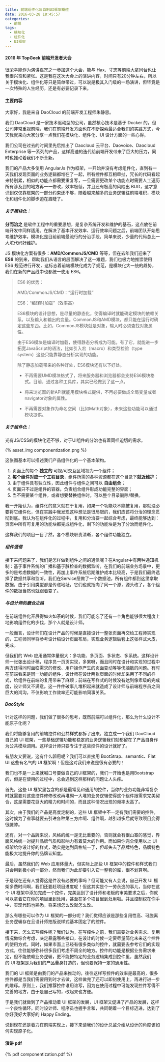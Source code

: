 ```yaml
---
title: 前端组件化及自制UI框架概述
date: 2016-03-28 18:45:57
categories: 
  - 前端
tags:
  - 模块化
  - 组件化
  - UI框架
---
```


#### 2016 年 TopGeek 前端开发者大会

很荣幸能作为演讲嘉宾之一参加这个大会，能与 Hax、寸志等前端大拿同台也让我很兴奋和紧张。这是我在这次大会上的演讲内容，时间只有20分钟左右，所以关于模块化、组件化等只是简单带过，可以说是极其入门级的一场演讲，但毕竟是一次特殊的人生经历，还是有必要记录下来。

<!--more-->

#### 主要内容

大家好，我是来自 DaoCloud 的前端开发工程师朱静思。

我们 DaoCloud 是一家技术驱动型的公司，虽然核心技术是基于 Docker 的，但公司非常重视前端，我们在前端开发方面也在不断探索最适合我们的实践方式，今天我就来向大家分享一点我们在模块化、组件化、UI 设计方面的一些心得。

我们公司在过去的时间里先后推出了 Daocloud 云平台、Daovoice、Daocloud Enterprise 等一系列的产品，这样高速的迭代给前端开发带来了巨大的压力，同时也推动着我们不断革新。

我们的产品大多使用 AngularJs 作为框架，一开始并没有考虑组件化，直到有一天我们发现页面的业务逻辑都堆在了一起，所有控件都互相牵扯，冗长的代码看起来特别累，相似的功能点都需要重复写，一旦需要更改某个功能点时需要人工遍历所有涉及到的地方再一一修改，效率极低，并且还有极高的风险出 BUG，这才意识到仅仅靠框架的一部分约束还不够，随着越来越多的业务逻辑往前端堆积，模块化和组件化的脚步迫在眉睫了。

##### 关于模块化：

**分而治之** 是软件工程中的重要思想，是复杂系统开发和维护的基石，这点放在前端开发中同样适用。在解决了基本开发效率、运行效率问题之后，前端团队开始思考维护效率，模块化是目前前端最流行的分治手段，简单来说，少量的代码总比一大坨代码好维护。

JS 模块化方案有很多：**AMD/CommonJS/CMD** 等等，但在去年我们迎来了 **ES6** 的到来，帮助我们从语言的层面解决了这一难题，我们也极力地推崇使用 ES6 规范进行开发，这标志着前端模块化成为了规范，是模块化大一统的趋势，我们在新的产品线中也都统一使用 ES6。

> ES6 的优势：
>
> AMD/CommonJS/CMD：“运行时加载”
>
> ES6：“编译时加载”（效率高）
>
> ES6模块的设计思想，是尽量的静态化，使得编译时就能确定模块的依赖关系，以及输入和输出的变量。CommonJS和AMD模块，都只能在运行时确定这些东西。比如，CommonJS模块就是对象，输入时必须查找对象属性。
>
> 由于ES6模块是编译时加载，使得静态分析成为可能。有了它，就能进一步拓宽JavaScript的语法，比如引入宏（macro）和类型检验（type system）这些只能靠静态分析实现的功能。
>
> 除了静态加载带来的各种好处，ES6模块还有以下好处。
>
> - 不再需要UMD模块格式了，将来服务器和浏览器都会支持ES6模块格式。目前，通过各种工具库，其实已经做到了这一点。
>
> - 将来浏览器的新API就能用模块格式提供，不再必要做成全局变量或者navigator对象的属性。
>
> - 不再需要对象作为命名空间（比如Math对象），未来这些功能可以通过模块提供。

##### 关于组件化：

光有JS/CSS的模块化还不够，对于UI组件的分治也有着同样迫切的需求。

 {% asset_img componentization.png %}

这张图基本可以描述我们产品组件化的一个基本架构。

1. 页面上的每个 **独立的** 可视/可交互区域视为一个组件；
2. **每个组件对应一个工程目录**，组件所需的各种资源都在这个目录下**就近维护**；
3. 由于组件具有独立性，因此组件与组件之间可以 **自由组合**；
4. 页面只不过是组件的容器，负责组合组件形成功能完整的界面；
5. 当不需要某个组件，或者想要替换组件时，可以整个目录删除/替换。

我一开始认为，组件化的意义就在于复用，如果一个功能块不能被复用，那就没必要将它组件化，但在实践中我发现这种想法是很局限的，我们应该将分治的理念贯彻到底。我认为在组件化的过程中，复用和分治要一起综合考虑，最终能够达到：页面中所有可复用的功能块都完成组件化，剩下的功能块是为了分治而组件化。

这样我们的项目一目了然，各个模块职责清晰，各个组件功能独立。

##### 组件通信

接下来问题来了，我们是怎样做到组件之间的通信呢？在Angular中有两种通知机制：基于事件系统的广播和基于脏检查的数据监听，在我们的前端业务场景中，更多的是考虑数据的一致性，再加上事件系统后期维护成本比较高，于是我们最终选择了数据共享和监听。我们在Service层做了一个数据池，所有组件都到这里拿取数据，由于引用类型都是传递地址，它们也就指向了同一个源，源头改了，各个组件的数据当然也就跟着变了。

##### 与设计师的磨合之路

在前端组件化开展得如火如荼的时候，我们可能忘了还有一个角色能够很大程度上地影响组件化的步伐，那个人就是设计师。

一般而言，设计师们在设计产品的时候是直接设计一整张页面再交给工程师实现的，工程师同学将参考设计稿设计页面布局，实现业务逻辑后套上这张样式大皮，完成。

但我们的 Web 应用通常体量很大：多功能、多页面、多状态、多系统。这样设计师一张张出设计稿，程序员一页页实现，多累呀，而且同时在设计和实现的过程中两方还得同时面临需求的修改、用户操作产生的页面变动等等伤脑筋的问题。有时在前端看来是同一功能的组件，设计师在设计两张页面的时候却采用了不同的样式，给组件在前端的复用带来了麻烦；前端在写样式的时候没有达到像素级的完成度，设计师又不满意。这一件件破事儿堆积起来就造成了设计师与前端程序员之间巨大的鸿沟，不仅影响工作效率还可能影响同事关系。

##### DaoStyle

针对这样的问题，我们做了很多的思考，既然前端可以组件化，那么为什么设计不能原子化呢？

我们将能够复用的前端控件和公共样式都拆了出来，独立成一个我们 DaoCloud 自己的 UI 框架，一些基础逻辑功能和稳定的业务逻辑我们就都留在了产品自身作为公共模块调用。这样设计师只要专注于这些控件的设计就好了。

有朋友又要说，这有什么卵用呢？我们可以直接用 BootStrap、semantic、Flat UI 这些有名气的 UI 框架啊！但是这对我们来说是很有必要的！

我们也不是一上来就喊口号要做自己的UI框架的，我们一开始也是用Bootstrap的，但是在使用的过程中，总会遇到这样那样的问题让人头疼。

首先，这些 UI 框架里包含的都是最常见和通用的控件，当你的业务功能非常复杂时就需要对这些控件修修改改再堆砌一大堆的业务逻辑使得这个组件跟需求完美契合，这是需要花巨大的精力和时间的，而且这种情况出现的频率太高了。

其次，由于我们的产品是高度定制的，这些 UI 框架中不一定有我们需要的控件，这时候为了省事就要去引进各种第三方库啊、组件啊，越引越多后就导致项目变得很臃肿。

还有，对一个品牌来说，风格的统一是无比重要的，否则就会有很山寨的感觉，界面风格统一对提升品牌气质和影响力有着莫大的作用。而如果你完全使用以上 UI 框架给你设计好的样式，确实是达到风格统一了，但却失去了品牌特色，品牌特色能极大地提升你的品牌认知度。

最后，虽然我们的 Web 应用体量大，但实际上那些 UI 框架中的控件和样式我们只会用到极小的一部分，然而我们为此却要引入它一整套的库，很不划算啊。

于是现在还有人觉得这是件没有必要的事吗？但可能又有人会说，自己开发 UI 框架多费时间啊，我们还要赶项目进度呢！但这其实是个一劳永逸的事儿，当你在这个 UI 框架中添加完成一个控件，完美达到了设计师和老板的审美要求之后，你就可以拿着它在你的项目里到处用，甚至在多个项目里到处用啦。并且控制权在你手中，实现代码也熟悉，将来想怎么改就怎么改。

那么有哪些可以作为 UI 框架的一部分呢？我们觉得应该是那些复用性高、可脱离业务逻辑存在且设计师拍版说样式基本固定了的控件。

接下来，怎么去写控件呢？我们认为，在写控件之前，我们需要对业务需求、复用情况做综合考虑，决定暴露哪些接口，在设计的时候一定要尽量简化未来这个控件的使用方式，同时，如果市面上已经有很多类似的控件，就需要去参考它们的实现方式，往往能够弥补很多我们考虑不周全的地方。控件的功能是根据业务需求来定，但不能依赖业务逻辑，更不能把特定的业务逻辑集成到控件里，虽然我们的 UI 框架是为我们的产品量身打造的，但也要保持一定的通用性。

我们的 UI 框架是由我们的产品来推动的，往往这样写控件的效率是最高的，很多控件都是当我们需要用到时才去做，这样做完了还可以即刻使用上，再进行进一步的雕琢。原则上，我们推荐控件谁用谁写，因为在使用过程中可能发现控件写得不完善的地方，由于是自己写的，改起来也方便。

于是我们就做到了产品推动着 UI 框架的发展，UI 框架又促进了产品的发展，这样一个良性循环。同时设计师、程序员也握手言和，共同朝着一个目标迈进，达到了你好我好大家好的 Happy Ending。

说到现在还是着力在前端实现上，接下来请我们的设计总监介绍从设计的角度该如何实现原子化。



#### 演讲 pdf

{% pdf componentization.pdf %}



